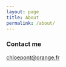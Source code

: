 ```yaml
---
layout: page
title: About
permalink: /about/
---
```


### Contact me

[chloepont@orange.fr](mailto:chloepont@orange.fr)
